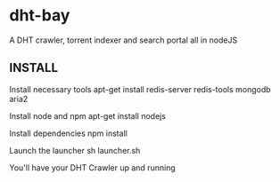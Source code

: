 # dht-bay
A DHT crawler, torrent indexer and search portal all in nodeJS

INSTALL
-------

Install necessary tools
apt-get install redis-server redis-tools mongodb aria2

Install node and npm
apt-get install nodejs

Install dependencies
npm install

Launch the launcher
sh launcher.sh

You'll have your DHT Crawler up and running
